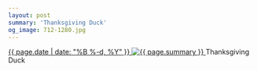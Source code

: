 ```yaml
---
layout: post
summary: 'Thanksgiving Duck'
og_image: 712-1280.jpg
---
```


<p>
 <time>
  <a href="/712">
   {{ page.date | date: "%B %-d, %Y" }}
  </a>
 </time>
 <a href="/712">
  <img alt="{{ page.summary }}" data-taken="11/24/2017" sizes="(min-width: 700px) 50vw, calc(100vw - 2rem)" src="{{ site.assets_url }}/712-640.jpg" srcset="{{ site.assets_url }}/712-320.jpg 320w, {{ site.assets_url }}/712-640.jpg 640w, {{ site.assets_url }}/712-960.jpg 960w, {{ site.assets_url }}/712-1280.jpg 1280w"/>
 </a>
 <span>
  Thanksgiving Duck
 </span>
</p>
